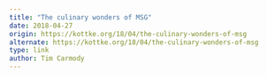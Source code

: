 ```yaml
---
title: "The culinary wonders of MSG"
date: 2018-04-27
origin: https://kottke.org/18/04/the-culinary-wonders-of-msg
alternate: https://kottke.org/18/04/the-culinary-wonders-of-msg
type: link
author: Tim Carmody
---
```


